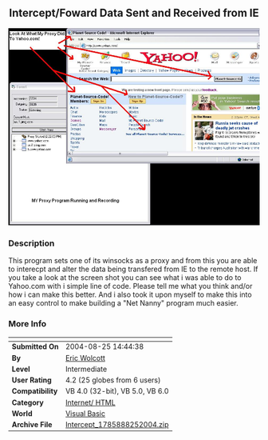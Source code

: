 ﻿<div align="center">

## Intercept/Foward Data Sent and Received from IE

<img src="PIC2004825145051831.JPG">
</div>

### Description

This program sets one of its winsocks as a proxy and from this you are able to interecpt and alter the data being transfered from IE to the remote host. If you take a look at the screen shot you can see what i was able to do to Yahoo.com with i simple line of code. Please tell me what you think and/or how i can make this better. And i also took it upon myself to make this into an easy control to make building a "Net Nanny" program much easier.
 
### More Info
 


<span>             |<span>
---                |---
**Submitted On**   |2004-08-25 14:44:38
**By**             |[Eric Wolcott](https://github.com/Planet-Source-Code/PSCIndex/blob/master/ByAuthor/eric-wolcott.md)
**Level**          |Intermediate
**User Rating**    |4.2 (25 globes from 6 users)
**Compatibility**  |VB 4\.0 \(32\-bit\), VB 5\.0, VB 6\.0
**Category**       |[Internet/ HTML](https://github.com/Planet-Source-Code/PSCIndex/blob/master/ByCategory/internet-html__1-34.md)
**World**          |[Visual Basic](https://github.com/Planet-Source-Code/PSCIndex/blob/master/ByWorld/visual-basic.md)
**Archive File**   |[Intercept\_1785888252004\.zip](https://github.com/Planet-Source-Code/eric-wolcott-intercept-foward-data-sent-and-received-from-ie__1-55820/archive/master.zip)








